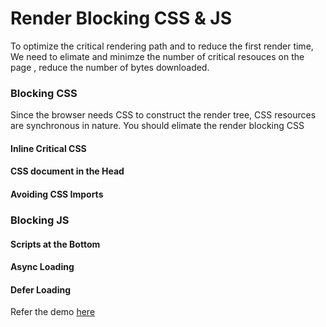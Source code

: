 # Render Blocking CSS & JS 

To optimize the critical rendering path and to reduce the first render time, We need to elimate and minimze the number of critical resouces on the page , reduce the number of bytes downloaded. 

### Blocking CSS

Since the browser needs CSS to construct the render tree, CSS resources are synchronous in nature. You should elimate the render blocking CSS

#### Inline Critical CSS


#### CSS document in the Head



#### Avoiding CSS Imports


### Blocking JS


#### Scripts at the Bottom


#### Async Loading


#### Defer Loading


Refer the demo [here](https://github.com/vigneshshanmugam/network-performance-content-kit/tree/gh-pages/demos/script-loading)

